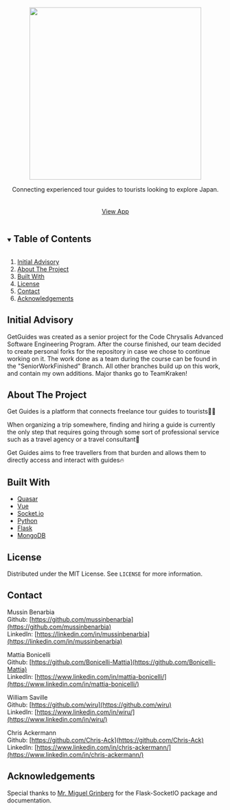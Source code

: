 <br />
<p align="center">
  <img width="400" src="https://i.imgur.com/kwdBNhd.png">

  <p align="center">
    Connecting experienced tour guides to tourists looking to explore Japan.
    <br />
    <br />
    <br />
    <a href="https://getguides.herokuapp.com/">View App</a>
  </p>
</p>

<!-- TABLE OF CONTENTS -->
<details open="open">
  <summary><h2 style="display: inline-block">Table of Contents</h2></summary>
  <ol>
    <li><a href="#initial-advisory">Initial Advisory</a></li>
    <li><a href="#about-the-project">About The Project</a></li>
    <li><a href="#built-with">Built With</a></li>
    <li><a href="#license">License</a></li>
    <li><a href="#contact">Contact</a></li>
    <li><a href="#acknowledgements">Acknowledgements</a></li>
  </ol>
</details>

<!-- Initial Advisory -->

## Initial Advisory

GetGuides was created as a senior project for the Code Chrysalis Advanced Software Engineering Program.
After the course finished, our team decided to create personal forks for the repository in case we chose to continue working on it.
The work done as a team during the course can be found in the "SeniorWorkFinished" Branch. 
All other branches build up on this work, and contain my own additions.
Major thanks go to TeamKraken! 

<!-- ABOUT THE PROJECT -->

## About The Project

Get Guides is a platform that connects freelance tour guides to tourists🏃‍♂️

When organizing a trip somewhere, finding and hiring a guide is currently the only step that requires going through some sort of professional service such as a travel agency or a travel consultant🙅

Get Guides aims to free travellers from that burden and allows them to directly access and interact with guides🔥


<!-- BUILT WITH -->

## Built With

- [Quasar](https://quasar.dev/)
- [Vue](https://vuejs.org/)
- [Socket.io](https://socket.io/)
- [Python](https://www.python.org)
- [Flask](https://flask.palletsprojects.com/en/2.0.x/)
- [MongoDB](https://www.mongodb.com)

<!-- License -->

## License

Distributed under the MIT License. See `LICENSE` for more information.

<!-- CONTACT -->

## Contact

Mussin Benarbia
<br />
Github: [https://github.com/mussinbenarbia](https://github.com/mussinbenarbia)
<br />
LinkedIn: [https://linkedin.com/in/mussinbenarbia](https://linkedin.com/in/mussinbenarbia)

Mattia Bonicelli
<br />
Github: [https://github.com/Bonicelli-Mattia](https://github.com/Bonicelli-Mattia)
<br />
LinkedIn: [https://www.linkedin.com/in/mattia-bonicelli/](https://www.linkedin.com/in/mattia-bonicelli/)

William Saville
<br />
Github: [https://github.com/wiru](https://github.com/wiru)
<br />
LinkedIn: [https://www.linkedin.com/in/wiru/](https://www.linkedin.com/in/wiru/)

Chris Ackermann
<br />
Github: [https://github.com/Chris-Ack](https://github.com/Chris-Ack)
<br />
LinkedIn: [https://www.linkedin.com/in/chris-ackermann/](https://www.linkedin.com/in/chris-ackermann/)

<!-- ACKNOWLEDGEMENTS -->

## Acknowledgements

Special thanks to [Mr. Miguel Grinberg](https://blog.miguelgrinberg.com/) for the Flask-SocketIO package and documentation.
